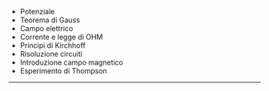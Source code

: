 - Potenziale
- Teorema di Gauss
- Campo elettrico 
- Corrente e legge di OHM
- Principi di Kirchhoff 
- Risoluzione circuiti 
- Introduzione campo magnetico 
- Esperimento di Thompson

---

